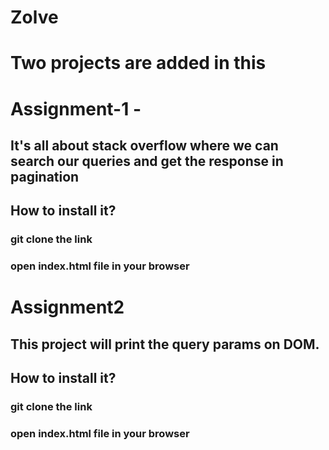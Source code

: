 # Zolve
# Two projects are added in this
# Assignment-1 -
## It's all about stack overflow where we can search our queries and get the response in pagination 
## How to install it?
### git clone the link
### open index.html file in your browser

# Assignment2
## This project will print the query params on DOM.
## How to install it?
### git clone the link
### open index.html file in your browser